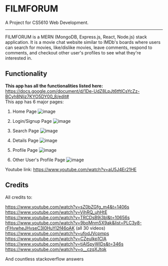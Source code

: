 # FILMFORUM
A Project for CS5610 Web Development.
<hr>

FILMFORUM is a MERN (MongoDB, Express.js, React, Node.js) stack application. It is a movie chat website similar to IMDb's boards where users can search for movies, like/dislike movies, leave comments, respond to comments, and checkout other user's profiles to see what they're interested in.

## Functionality
**This app has all the functionalities listed here:** https://docs.google.com/document/d/1De-UdZ8LpJt6tftlCsYcZz-BCyh8Nljz7KYO5DY00_8/edit#
<br>
This app has 6 major pages:
<br>
1) Home Page 
![image](https://user-images.githubusercontent.com/45181211/146998088-54e4c1c8-f31d-47af-be11-5f5fb82c1332.png)

2) Login/Signup Page
![image](https://user-images.githubusercontent.com/45181211/146998222-79df0e9c-b456-4560-adf5-b0d9515e3795.png)

3) Search Page
![image](https://user-images.githubusercontent.com/45181211/146998266-410d9ce5-13c8-4f64-aa86-8c7e72049403.png)

4) Details Page
![image](https://user-images.githubusercontent.com/45181211/146998356-502b27c7-6919-4a9e-bc5c-968855f08e63.png)

5) Profile Page
![image](https://user-images.githubusercontent.com/45181211/146998395-96c0b7d1-364a-43ed-81b1-efd463b2607c.png)

6) Other User's Profile Page
![image](https://user-images.githubusercontent.com/45181211/146998484-6c134cd2-45a0-4cbc-83be-97064a0d6875.png)
 



Youtube link: https://www.youtube.com/watch?v=aU5J4Er21HE



## Credits
All credits to:

https://www.youtube.com/watch?v=sZ0bZGfg_m4&t=1406s
https://www.youtube.com/watch?v=VihRQ_uhHtE
https://www.youtube.com/watch?v=TRCDsB9i3bI&t=10656s
https://www.youtube.com/watch?v=9boMnm5X9ak&list=PLC3y8-rFHvwheJHvseC3I0HuYI2f46oAK
(all 30 videos)
https://www.youtube.com/watch?v=ufodJVcpmps
https://www.youtube.com/watch?v=CZeulkp1ClA
https://www.youtube.com/watch?v=tiAlSpyWIDs&t=346s
https://www.youtube.com/watch?v=o__czqXJtqk

And countless stackoverflow answers
